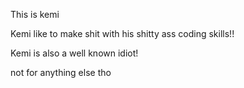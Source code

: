 This is kemi

Kemi like to make shit with his shitty ass coding skills!!

Kemi is also a well known idiot!

not for anything else tho
